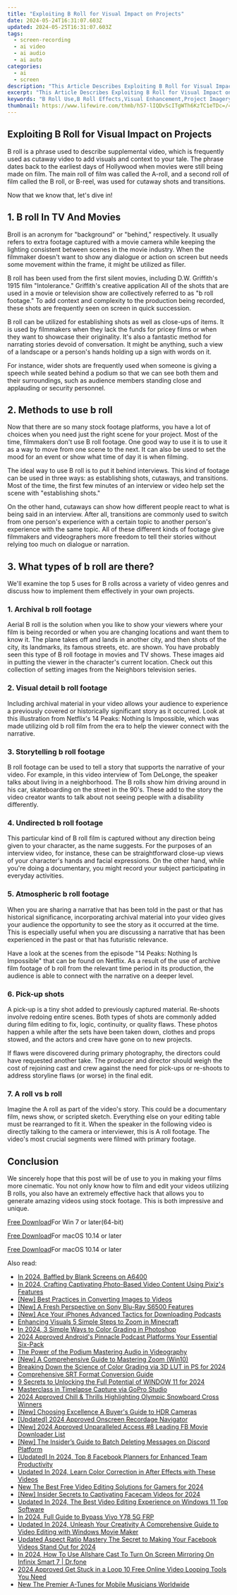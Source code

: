 ```yaml
---
title: "Exploiting B Roll for Visual Impact on Projects"
date: 2024-05-24T16:31:07.603Z
updated: 2024-05-25T16:31:07.603Z
tags: 
  - screen-recording
  - ai video
  - ai audio
  - ai auto
categories: 
  - ai
  - screen
description: "This Article Describes Exploiting B Roll for Visual Impact on Projects"
excerpt: "This Article Describes Exploiting B Roll for Visual Impact on Projects"
keywords: "B Roll Use,B Roll Effects,Visual Enhancement,Project Imagery,Impactful Footage,Creative Shooting,Editing Efficiency"
thumbnail: https://www.lifewire.com/thmb/h57-lIQDvScITgWTh6KzTC1eTDc=/400x300/filters:no_upscale():max_bytes(150000):strip_icc()/Download-WhatsApp-For-Mac-Website-8424741-17919dc136494cc09a3924b885d17a6c.jpg
---
```


## Exploiting B Roll for Visual Impact on Projects

B roll is a phrase used to describe supplemental video, which is frequently used as cutaway video to add visuals and context to your tale. The phrase dates back to the earliest days of Hollywood when movies were still being made on film. The main roll of film was called the A-roll, and a second roll of film called the B roll, or B-reel, was used for cutaway shots and transitions.

Now that we know that, let's dive in!

## 1\. B roll In TV And Movies

Broll is an acronym for "background" or "behind," respectively. It usually refers to extra footage captured with a movie camera while keeping the lighting consistent between scenes in the movie industry. When the filmmaker doesn't want to show any dialogue or action on screen but needs some movement within the frame, it might be utilized as filler.

B roll has been used from the first silent movies, including D.W. Griffith's 1915 film "Intolerance." Griffith's creative application All of the shots that are used in a movie or television show are collectively referred to as "b roll footage." To add context and complexity to the production being recorded, these shots are frequently seen on screen in quick succession.

B roll can be utilized for establishing shots as well as close-ups of items. It is used by filmmakers when they lack the funds for pricey films or when they want to showcase their originality. It's also a fantastic method for narrating stories devoid of conversation. It might be anything, such a view of a landscape or a person's hands holding up a sign with words on it.

For instance, wider shots are frequently used when someone is giving a speech while seated behind a podium so that we can see both them and their surroundings, such as audience members standing close and applauding or security personnel.

## 2\. Methods to use b roll

Now that there are so many stock footage platforms, you have a lot of choices when you need just the right scene for your project. Most of the time, filmmakers don't use B roll footage. One good way to use it is to use it as a way to move from one scene to the next. It can also be used to set the mood for an event or show what time of day it is when filming.

The ideal way to use B roll is to put it behind interviews. This kind of footage can be used in three ways: as establishing shots, cutaways, and transitions. Most of the time, the first few minutes of an interview or video help set the scene with "establishing shots."

On the other hand, cutaways can show how different people react to what is being said in an interview. After all, transitions are commonly used to switch from one person's experience with a certain topic to another person's experience with the same topic. All of these different kinds of footage give filmmakers and videographers more freedom to tell their stories without relying too much on dialogue or narration.

## 3\. What types of b roll are there?

We'll examine the top 5 uses for B rolls across a variety of video genres and discuss how to implement them effectively in your own projects.

### 1\. Archival b roll footage

Aerial B roll is the solution when you like to show your viewers where your film is being recorded or when you are changing locations and want them to know it. The plane takes off and lands in another city, and then shots of the city, its landmarks, its famous streets, etc. are shown. You have probably seen this type of B roll footage in movies and TV shows. These images aid in putting the viewer in the character's current location. Check out this collection of setting images from the Neighbors television series.

### 2\. Visual detail b roll footage

Including archival material in your video allows your audience to experience a previously covered or historically significant story as it occurred. Look at this illustration from Netflix's 14 Peaks: Nothing Is Impossible, which was made utilizing old b roll film from the era to help the viewer connect with the narrative.

### 3\. Storytelling b roll footage

B roll footage can be used to tell a story that supports the narrative of your video. For example, in this video interview of Tom DeLonge, the speaker talks about living in a neighborhood. The B rolls show him driving around in his car, skateboarding on the street in the 90's. These add to the story the video creator wants to talk about not seeing people with a disability differently.

### 4\. Undirected b roll footage

This particular kind of B roll film is captured without any direction being given to your character, as the name suggests. For the purposes of an interview video, for instance, these can be straightforward close-up views of your character's hands and facial expressions. On the other hand, while you're doing a documentary, you might record your subject participating in everyday activities.

### 5\. Atmospheric b roll footage

When you are sharing a narrative that has been told in the past or that has historical significance, incorporating archival material into your video gives your audience the opportunity to see the story as it occurred at the time. This is especially useful when you are discussing a narrative that has been experienced in the past or that has futuristic relevance.

Have a look at the scenes from the episode "14 Peaks: Nothing Is Impossible" that can be found on Netflix. As a result of the use of archive film footage of b roll from the relevant time period in its production, the audience is able to connect with the narrative on a deeper level.

### 6\. Pick-up shots

A pick-up is a tiny shot added to previously captured material. Re-shoots involve redoing entire scenes. Both types of shots are commonly added during film editing to fix, logic, continuity, or quality flaws. These photos happen a while after the sets have been taken down, clothes and props stowed, and the actors and crew have gone on to new projects.

If flaws were discovered during primary photography, the directors could have requested another take. The producer and director should weigh the cost of rejoining cast and crew against the need for pick-ups or re-shoots to address storyline flaws (or worse) in the final edit.

### 7\. A roll vs b roll

Imagine the A roll as part of the video's story. This could be a documentary film, news show, or scripted sketch. Everything else on your editing table must be rearranged to fit it. When the speaker in the following video is directly talking to the camera or interviewer, this is A roll footage. The video's most crucial segments were filmed with primary footage.

## Conclusion

We sincerely hope that this post will be of use to you in making your films more cinematic. You not only know how to film and edit your videos utilizing B rolls, you also have an extremely effective hack that allows you to generate amazing videos using stock footage. This is both impressive and unique.

[Free Download](https://tools.techidaily.com/wondershare/filmora/download/)For Win 7 or later(64-bit)

[Free Download](https://tools.techidaily.com/wondershare/filmora/download/)For macOS 10.14 or later

[Free Download](https://tools.techidaily.com/wondershare/filmora/download/)For macOS 10.14 or later

<ins class="adsbygoogle"
     style="display:block"
     data-ad-format="autorelaxed"
     data-ad-client="ca-pub-7571918770474297"
     data-ad-slot="1223367746"></ins>

<ins class="adsbygoogle"
     style="display:block"
     data-ad-format="autorelaxed"
     data-ad-client="ca-pub-7571918770474297"
     data-ad-slot="1223367746"></ins>



<ins class="adsbygoogle"
     style="display:block"
     data-ad-client="ca-pub-7571918770474297"
     data-ad-slot="8358498916"
     data-ad-format="auto"
     data-full-width-responsive="true"></ins>


<span class="atpl-alsoreadstyle">Also read:</span>
<div><ul>
<li><a href="https://extra-tips.techidaily.com/in-2024-baffled-by-blank-screens-on-a6400/"><u>In 2024, Baffled by Blank Screens on A6400</u></a></li>
<li><a href="https://extra-tips.techidaily.com/in-2024-crafting-captivating-photo-based-video-content-using-pixizs-features/"><u>In 2024, Crafting Captivating Photo-Based Video Content Using Pixiz's Features</u></a></li>
<li><a href="https://extra-tips.techidaily.com/new-best-practices-in-converting-images-to-videos/"><u>[New] Best Practices in Converting Images to Videos</u></a></li>
<li><a href="https://extra-tips.techidaily.com/new-a-fresh-perspective-on-sony-blu-ray-s6500-features/"><u>[New] A Fresh Perspective on Sony Blu-Ray S6500 Features</u></a></li>
<li><a href="https://extra-tips.techidaily.com/new-ace-your-iphones-advanced-tactics-for-downloading-podcasts/"><u>[New] Ace Your iPhones  Advanced Tactics for Downloading Podcasts</u></a></li>
<li><a href="https://extra-tips.techidaily.com/enhancing-visuals-5-simple-steps-to-zoom-in-minecraft/"><u>Enhancing Visuals  5 Simple Steps to Zoom in Minecraft</u></a></li>
<li><a href="https://extra-tips.techidaily.com/in-2024-3-simple-ways-to-color-grading-in-photoshop/"><u>In 2024, 3 Simple Ways to Color Grading in Photoshop</u></a></li>
<li><a href="https://extra-tips.techidaily.com/2024-approved-androids-pinnacle-podcast-platforms-your-essential-six-pack/"><u>2024 Approved  Android's Pinnacle Podcast Platforms  Your Essential Six-Pack</u></a></li>
<li><a href="https://extra-tips.techidaily.com/the-power-of-the-podium-mastering-audio-in-videography/"><u>The Power of the Podium  Mastering Audio in Videography</u></a></li>
<li><a href="https://extra-tips.techidaily.com/new-a-comprehensive-guide-to-mastering-zoom-win10/"><u>[New] A Comprehensive Guide to Mastering Zoom (Win10)</u></a></li>
<li><a href="https://extra-tips.techidaily.com/breaking-down-the-science-of-color-grading-via-3d-lut-in-ps-for-2024/"><u>Breaking Down the Science of Color Grading via 3D LUT in PS for 2024</u></a></li>
<li><a href="https://extra-tips.techidaily.com/comprehensive-srt-format-conversion-guide/"><u>Comprehensive SRT Format Conversion Guide</u></a></li>
<li><a href="https://extra-tips.techidaily.com/9-secrets-to-unlocking-the-full-potential-of-window-11-for-2024/"><u>9 Secrets to Unlocking the Full Potential of WINDOW 11 for 2024</u></a></li>
<li><a href="https://extra-tips.techidaily.com/masterclass-in-timelapse-capture-via-gopro-studio/"><u>Masterclass in Timelapse Capture via GoPro Studio</u></a></li>
<li><a href="https://extra-tips.techidaily.com/2024-approved-chill-and-thrills-highlighting-olympic-snowboard-cross-winners/"><u>2024 Approved  Chill & Thrills  Highlighting Olympic Snowboard Cross Winners</u></a></li>
<li><a href="https://extra-tips.techidaily.com/new-choosing-excellence-a-buyers-guide-to-hdr-cameras/"><u>[New] Choosing Excellence  A Buyer's Guide to HDR Cameras</u></a></li>
<li><a href="https://video-screen-grab.techidaily.com/updated-2024-approved-onscreen-recordage-navigator/"><u>[Updated] 2024 Approved  Onscreen Recordage Navigator</u></a></li>
<li><a href="https://facebook-video-recording.techidaily.com/new-2024-approved-unparalleled-access-8-leading-fb-movie-downloader-list/"><u>[New] 2024 Approved  Unparalleled Access  #8 Leading FB Movie Downloader List</u></a></li>
<li><a href="https://discord-videos.techidaily.com/new-the-insiders-guide-to-batch-deleting-messages-on-discord-platform/"><u>[New] The Insider’s Guide to Batch Deleting Messages on Discord Platform</u></a></li>
<li><a href="https://facebook-clips.techidaily.com/updated-in-2024-top-8-facebook-planners-for-enhanced-team-productivity/"><u>[Updated] In 2024, Top 8 Facebook Planners for Enhanced Team Productivity</u></a></li>
<li><a href="https://ai-editing-video.techidaily.com/updated-in-2024-learn-color-correction-in-after-effects-with-these-videos/"><u>Updated In 2024, Learn Color Correction in After Effects with These Videos</u></a></li>
<li><a href="https://video-content-creator.techidaily.com/new-the-best-free-video-editing-solutions-for-gamers-for-2024/"><u>New The Best Free Video Editing Solutions for Gamers for 2024</u></a></li>
<li><a href="https://video-screen-grab.techidaily.com/new-insider-secrets-to-captivating-facecam-videos-for-2024/"><u>[New] Insider Secrets to Captivating Facecam Videos for 2024</u></a></li>
<li><a href="https://ai-video-apps.techidaily.com/updated-in-2024-the-best-video-editing-experience-on-windows-11-top-software/"><u>Updated In 2024, The Best Video Editing Experience on Windows 11 Top Software</u></a></li>
<li><a href="https://bypass-frp.techidaily.com/in-2024-full-guide-to-bypass-vivo-y78-5g-frp-by-drfone-android/"><u>In 2024, Full Guide to Bypass Vivo Y78 5G FRP</u></a></li>
<li><a href="https://smart-video-editing.techidaily.com/updated-in-2024-unleash-your-creativity-a-comprehensive-guide-to-video-editing-with-windows-movie-maker/"><u>Updated In 2024, Unleash Your Creativity A Comprehensive Guide to Video Editing with Windows Movie Maker</u></a></li>
<li><a href="https://video-content-creator.techidaily.com/updated-aspect-ratio-mastery-the-secret-to-making-your-facebook-videos-stand-out-for-2024/"><u>Updated Aspect Ratio Mastery The Secret to Making Your Facebook Videos Stand Out for 2024</u></a></li>
<li><a href="https://screen-mirror.techidaily.com/in-2024-how-to-use-allshare-cast-to-turn-on-screen-mirroring-on-infinix-smart-7-drfone-by-drfone-android/"><u>In 2024, How To Use Allshare Cast To Turn On Screen Mirroring On Infinix Smart 7 | Dr.fone</u></a></li>
<li><a href="https://ai-driven-video-production.techidaily.com/2024-approved-get-stuck-in-a-loop-10-free-online-video-looping-tools-you-need/"><u>2024 Approved Get Stuck in a Loop 10 Free Online Video Looping Tools You Need</u></a></li>
<li><a href="https://audio-shaping.techidaily.com/new-the-premier-a-tunes-for-mobile-musicians-worldwide/"><u>New The Premier A-Tunes for Mobile Musicians Worldwide</u></a></li>
</ul></div>

